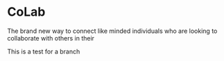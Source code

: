 # CoLab
The brand new way to connect like minded individuals who are looking to collaborate with others in their 

This is a test for a branch